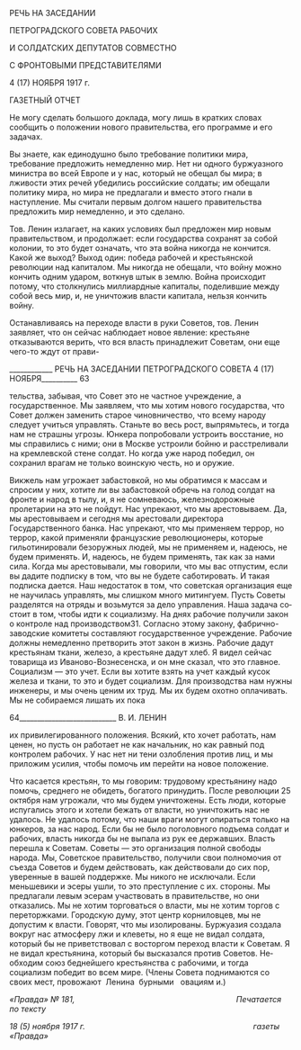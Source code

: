 РЕЧЬ НА ЗАСЕДАНИИ

ПЕТРОГРАДСКОГО СОВЕТА РАБОЧИХ

И СОЛДАТСКИХ ДЕПУТАТОВ СОВМЕСТНО

С ФРОНТОВЫМИ ПРЕДСТАВИТЕЛЯМИ

4 (17) НОЯБРЯ 1917 г.

ГАЗЕТНЫЙ ОТЧЕТ

Не могу сделать большого доклада, могу лишь в кратких словах сообщить о положе­нии нового правительства, его программе и его задачах.

Вы знаете, как единодушно было требование политики мира, требование предло­жить немедленно мир. Нет ни одного буржуазного министра во всей Европе и у нас, который не обещал бы мира; в лживости этих речей убедились российские солдаты; им обещали политику мира, но мира не предлагали и вместо этого гнали в наступление. Мы считали первым долгом нашего правительства предложить мир немедленно, и это сделано.

Тов. Ленин излагает, на каких условиях был предложен мир новым правительством, и продолжает: если государства сохранят за собой колонии, то это будет означать, что эта война никогда не кончится. Какой же выход? Выход один: победа рабочей и кресть­янской революции над капиталом. Мы никогда не обещали, что войну можно кончить одним ударом, воткнув штык в землю. Война происходит потому, что столкнулись миллиардные капиталы, поделившие между собой весь мир, и, не уничтожив власти капитала, нельзя кончить войну.

Останавливаясь на переходе власти в руки Советов, тов. Ленин заявляет, что он сей­час наблюдает новое явление: крестьяне отказываются верить, что вся власть принад­лежит Советам, они еще чего-то ждут от прави-

  

____________ РЕЧЬ НА ЗАСЕДАНИИ ПЕТРОГРАДСКОГО СОВЕТА 4 (17) НОЯБРЯ__________ 63

тельства, забывая, что Совет это не частное учреждение, а государственное. Мы заявля­ем, что мы хотим нового государства, что Совет должен заменить старое чиновничест­во, что всему народу следует учиться управлять. Станьте во весь рост, выпрямьтесь, и тогда нам не страшны угрозы. Юнкера попробовали устроить восстание, но мы справи­лись с ними; они в Москве устроили бойню и расстреливали на кремлевской стене сол­дат. Но когда уже народ победил, он сохранил врагам не только воинскую честь, но и оружие.

Викжель нам угрожает забастовкой, но мы обратимся к массам и спросим у них, хо­тите ли вы забастовкой обречь на голод солдат на фронте и народ в тылу, и, я не сомне­ваюсь, железнодорожные пролетарии на это не пойдут. Нас упрекают, что мы аресто­вываем. Да, мы арестовываем и сегодня мы арестовали директора Государственного банка. Нас упрекают, что мы применяем террор, но террор, какой применяли француз­ские революционеры, которые гильотинировали безоружных людей, мы не применяем и, надеюсь, не будем применять. И, надеюсь, не будем применять, так как за нами сила. Когда мы арестовывали, мы говорили, что мы вас отпустим, если вы дадите подписку в том, что вы не будете саботировать. И такая подписка дается. Наш недостаток в том, что советская организация еще не научилась управлять, мы слишком много митингуем. Пусть Советы разделятся на отряды и возьмутся за дело управления. Наша задача со­стоит в том, чтобы идти к социализму. На днях рабочие получили закон о контроле над производством31. Согласно этому закону, фабрично-заводские комитеты составляют государственное учреждение. Рабочие должны немедленно претворить этот закон в жизнь. Рабочие дадут крестьянам ткани, железо, а крестьяне дадут хлеб. Я видел сейчас товарища из Иваново-Вознесенска, и он мне сказал, что это главное. Социализм — это учет. Если вы хотите взять на учет каждый кусок железа и ткани, то это и будет социа­лизм. Для производства нам нужны инженеры, и мы очень ценим их труд. Мы их будем охотно оплачивать. Мы не собираемся лишать их пока

  

64___________________________ В. И. ЛЕНИН

их привилегированного положения. Всякий, кто хочет работать, нам ценен, но пусть он работает не как начальник, но как равный под контролем рабочих. У нас нет ни тени озлобления против лиц, и мы приложим усилия, чтобы помочь им перейти на новое по­ложение.

Что касается крестьян, то мы говорим: трудовому крестьянину надо помочь, средне­го не обидеть, богатого принудить. После революции 25 октября нам угрожали, что мы будем уничтожены. Есть люди, которые испугались этого и хотели бежать от власти, но уничтожить нас не удалось. Не удалось потому, что наши враги могут опираться только на юнкеров, за нас народ. Если бы не было поголовного подъема солдат и рабочих, власть никогда бы не выпала из рук ее державших. Власть перешла к Советам. Советы — это организация полной свободы народа. Мы, Советское правительство, получили свои полномочия от съезда Советов и будем действовать, как действовали до сих пор, уверенные в вашей поддержке. Мы никого не исключали. Если меньшевики и эсеры ушли, то это преступление с их. стороны. Мы предлагали левым эсерам участвовать в правительстве, но они отказались. Мы не хотим торговаться о власти, мы не хотим тор­гов с переторжками. Городскую думу, этот центр корниловцев, мы не допустим к вла­сти. Говорят, что мы изолированы. Буржуазия создала вокруг нас атмосферу лжи и кле­веты, но я еще не видал солдата, который бы не приветствовал с восторгом переход власти к Советам. Я не видал крестьянина, который бы высказался против Советов. Не­обходим союз беднейшего крестьянства с рабочими, и тогда социализм победит во всем мире. (Члены Совета поднимаются со своих мест, провожают  Ленина  бурными   овациям и.)

_«Правда» № 181,                                                                         Печатается по тексту_

_18 (5) ноября 1917 г.                                                                            газеты «Правда»_